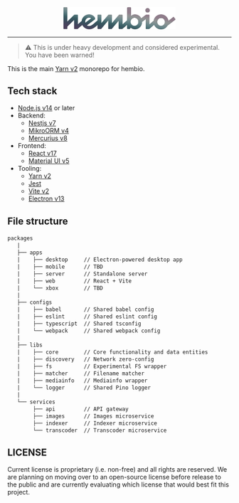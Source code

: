 <p align="center">
  <img width="50%" src="./assets/logo.png">
</p>

---

> ⚠️ This is under heavy development and considered experimental. You have been warned!

This is the main [Yarn v2][yarn] monorepo for hembio.

## Tech stack

- [Node.js v14][node] or later
- Backend:
  - [Nestjs v7][nestjs]
  - [MikroORM v4][mikroorm]
  - [Mercurius v8][mercurius]
- Frontend:
  - [React v17][react]
  - [Material UI v5][material-ui]
- Tooling:
  - [Yarn v2][yarn]
  - [Jest][jest]
  - [Vite v2][vite]
  - [Electron v13][electron]

## File structure

```
packages
   |
   ├── apps
   |    ├── desktop     // Electron-powered desktop app
   |    ├── mobile      // TBD
   |    ├── server      // Standalone server
   |    ├── web         // React + Vite
   |    └── xbox        // TBD
   |
   ├── configs
   |    ├── babel       // Shared babel config
   |    ├── eslint      // Shared eslint config
   |    ├── typescript  // Shared tsconfig
   |    └── webpack     // Shared webpack config
   |
   ├── libs
   |    ├── core        // Core functionality and data entities
   |    ├── discovery   // Network zero-config
   |    ├── fs          // Experimental FS wrapper
   |    ├── matcher     // Filename matcher
   |    ├── mediainfo   // Mediainfo wrapper
   |    └── logger      // Shared Pino logger
   |
   └── services
        ├── api         // API gateway
        ├── images      // Images microservice
        ├── indexer     // Indexer microservice
        └── transcoder  // Transcoder microservice
```

## LICENSE

Current license is proprietary (i.e. non-free) and all rights are reserved. We are planning on moving over to an open-source license before release to the public and are currently evaluating which license that would best fit this project.

[node]: https://nodejs.org/en/download/
[nestjs]: https://nestjs.com/
[mikroorm]: https://mikro-orm.io/
[mercurius]: https://mercurius.dev/
[vite]: https://vitejs.dev/
[react]: https://reactjs.org/
[material-ui]: https://next.material-ui.com/
[electron]: https://www.electronjs.org/
[yarn]: https://yarnpkg.com/
[jest]: https://jestjs.io/
